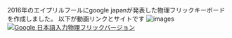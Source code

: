  2016年のエイプリルフールにgoogle japanが発表した物理フリックキーボードを作成しました。
 以下が動画リンクとサイトです
 ![images](https://github.com/user-attachments/assets/aec5b6de-97ed-4d39-81aa-129b392df61c)
 [![Google 日本語入力物理フリックバージョン](https://github.com/user-attachments/assets/aec5b6de-97ed-4d39-81aa-129b392df61c)](https://youtu.be/5LI1PysAlkU?si=t8umUnH_9durJIMJ)
